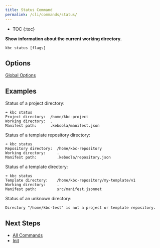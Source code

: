 ```yaml
---
title: Status Command
permalink: /cli/commands/status/
---
```


* TOC
{:toc}

**Show information about the current working directory.**

```
kbc status [flags]
```

## Options

[Global Options](/cli/commands/#global-options)

## Examples

Status of a project directory:
```
➜ kbc status
Project directory:  /home/kbc-project
Working directory:  .
Manifest path:      .keboola/manifest.json
```

Status of a template repository directory:
```
➜ kbc status
Repository directory:  /home/kbc-repository
Working directory:     .
Manifest path:         .keboola/repository.json
```

Status of a template directory:
```
➜ kbc status
Template directory:    /home/kbc-repository/my-template/v1
Working directory:     .
Manifest path:         src/manifest.jsonnet
```

Status of an unknown directory:
```
Directory "/home/kbc-test" is not a project or template repository.
```


## Next Steps

- [All Commands](/cli/commands/)
- [Init](/cli/commands/sync/init/)
